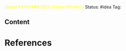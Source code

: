 <span style="color:rgb(255, 255, 0)">{{date:YYYY-MM-DD}}  {{time:HH:mm}}</span>
Status: #idea
Tag:

## Content



# References